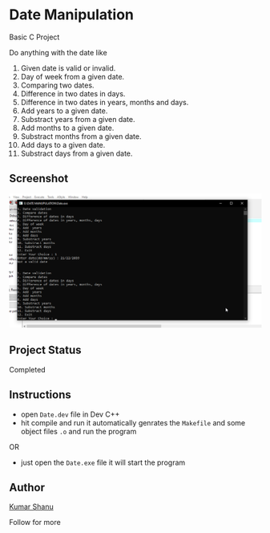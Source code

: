 # Date Manipulation

Basic C Project

Do anything with the date like

1. Given date is valid or invalid.
2. Day of week from a given date.
3. Comparing two dates.
4. Difference in two dates in days.
5. Difference in two dates in years, months and days.
6. Add years to a given date.
7. Substract years from a given date.
8. Add months to a given date.
9. Substract months from a given date.
10. Add days to a given date.
11. Substract days from a given date.

## Screenshot

![img](screenshot.png)

## Project Status

Completed

## Instructions

- open `Date.dev` file in Dev C++
- hit compile and run it automatically genrates the `Makefile` and some object files `.o` and run the program

OR

- just open the `Date.exe` file it will start the program

## Author
[Kumar Shanu](https://github.com/its-Kumar)

Follow for more
